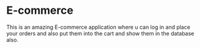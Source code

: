 # E-commerce
This is an amazing E-commerce application where u can log in and place your orders and also put them into the cart and show them in the database also.
